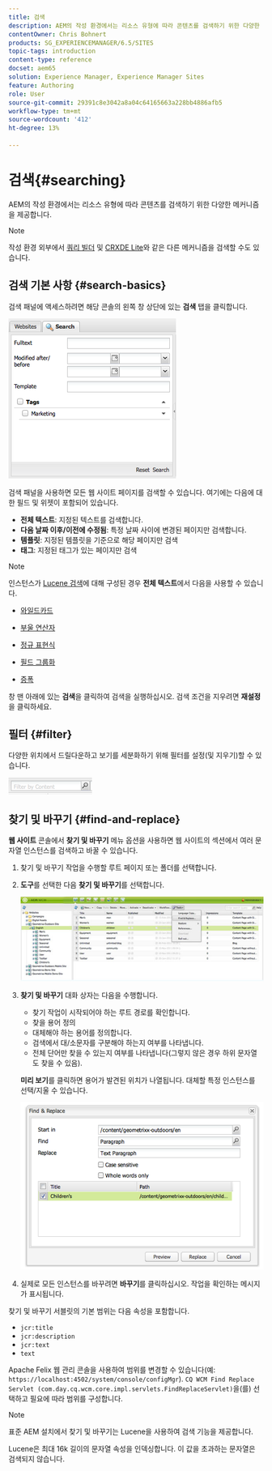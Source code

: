 ```yaml
---
title: 검색
description: AEM의 작성 환경에서는 리소스 유형에 따라 콘텐츠를 검색하기 위한 다양한 메커니즘을 제공합니다.
contentOwner: Chris Bohnert
products: SG_EXPERIENCEMANAGER/6.5/SITES
topic-tags: introduction
content-type: reference
docset: aem65
solution: Experience Manager, Experience Manager Sites
feature: Authoring
role: User
source-git-commit: 29391c8e3042a8a04c64165663a228bb4886afb5
workflow-type: tm+mt
source-wordcount: '412'
ht-degree: 13%

---
```


# 검색{#searching}

AEM의 작성 환경에서는 리소스 유형에 따라 콘텐츠를 검색하기 위한 다양한 메커니즘을 제공합니다.

>[!NOTE]
>
>작성 환경 외부에서 [쿼리 빌더](/help/sites-developing/querybuilder-api.md) 및 [CRXDE Lite](/help/sites-developing/developing-with-crxde-lite.md)와 같은 다른 메커니즘을 검색할 수도 있습니다.

## 검색 기본 사항 {#search-basics}

검색 패널에 액세스하려면 해당 콘솔의 왼쪽 창 상단에 있는 **검색** 탭을 클릭합니다.

![chlimage_1-101](assets/chlimage_1-101.png)

검색 패널을 사용하면 모든 웹 사이트 페이지를 검색할 수 있습니다. 여기에는 다음에 대한 필드 및 위젯이 포함되어 있습니다.

* **전체 텍스트**: 지정된 텍스트를 검색합니다.
* **다음 날짜 이후/이전에 수정됨**: 특정 날짜 사이에 변경된 페이지만 검색합니다.
* **템플릿**: 지정된 템플릿을 기준으로 해당 페이지만 검색
* **태그**: 지정된 태그가 있는 페이지만 검색

>[!NOTE]
>
>인스턴스가 [Lucene 검색](/help/sites-deploying/queries-and-indexing.md)에 대해 구성된 경우 **전체 텍스트**&#x200B;에서 다음을 사용할 수 있습니다.
>
>* [와일드카드](https://lucene.apache.org/core/5_3_1/queryparser/org/apache/lucene/queryparser/classic/package-summary.html#Wildcard_Searches)
>* [부울 연산자](https://lucene.apache.org/core/5_3_1/queryparser/org/apache/lucene/queryparser/classic/package-summary.html#Boolean_operators)
>
>* [정규 표현식](https://lucene.apache.org/core/5_3_1/queryparser/org/apache/lucene/queryparser/classic/package-summary.html#Regexp_Searches)
>* [필드 그룹화](https://lucene.apache.org/core/5_3_1/queryparser/org/apache/lucene/queryparser/classic/package-summary.html#Field_Grouping)
>* [증폭](https://lucene.apache.org/core/5_3_1/queryparser/org/apache/lucene/queryparser/classic/package-summary.html#Boosting_a_Term)
>

창 맨 아래에 있는 **검색**&#x200B;을 클릭하여 검색을 실행하십시오. 검색 조건을 지우려면 **재설정**&#x200B;을 클릭하세요.

## 필터 {#filter}

다양한 위치에서 드릴다운하고 보기를 세분화하기 위해 필터를 설정(및 지우기)할 수 있습니다.

![chlimage_1-102](assets/chlimage_1-102.png)

## 찾기 및 바꾸기 {#find-and-replace}

**웹 사이트** 콘솔에서 **찾기 및 바꾸기** 메뉴 옵션을 사용하면 웹 사이트의 섹션에서 여러 문자열 인스턴스를 검색하고 바꿀 수 있습니다.

1. 찾기 및 바꾸기 작업을 수행할 루트 페이지 또는 폴더를 선택합니다.
1. **도구**&#x200B;를 선택한 다음 **찾기 및 바꾸기**&#x200B;를 선택합니다.

   ![screen_shot_2012-02-15at120346pm](assets/screen_shot_2012-02-15at120346pm.png)

1. **찾기 및 바꾸기** 대화 상자는 다음을 수행합니다.

   * 찾기 작업이 시작되어야 하는 루트 경로를 확인합니다.
   * 찾을 용어 정의
   * 대체해야 하는 용어를 정의합니다.
   * 검색에서 대/소문자를 구분해야 하는지 여부를 나타냅니다.
   * 전체 단어만 찾을 수 있는지 여부를 나타냅니다(그렇지 않은 경우 하위 문자열도 찾을 수 있음).

   **미리 보기**&#x200B;를 클릭하면 용어가 발견된 위치가 나열됩니다. 대체할 특정 인스턴스를 선택/지울 수 있습니다.

   ![screen_shot_2012-02-15at120719pm](assets/screen_shot_2012-02-15at120719pm.png)

1. 실제로 모든 인스턴스를 바꾸려면 **바꾸기**&#x200B;를 클릭하십시오. 작업을 확인하는 메시지가 표시됩니다.

찾기 및 바꾸기 서블릿의 기본 범위는 다음 속성을 포함합니다.

* `jcr:title`
* `jcr:description`
* `jcr:text`
* `text`

Apache Felix 웹 관리 콘솔을 사용하여 범위를 변경할 수 있습니다(예: `https://localhost:4502/system/console/configMgr`). `CQ WCM Find Replace Servlet (com.day.cq.wcm.core.impl.servlets.FindReplaceServlet)`을(를) 선택하고 필요에 따라 범위를 구성합니다.

>[!NOTE]
>
>표준 AEM 설치에서 찾기 및 바꾸기는 Lucene을 사용하여 검색 기능을 제공합니다.
>
>Lucene은 최대 16k 길이의 문자열 속성을 인덱싱합니다. 이 값을 초과하는 문자열은 검색되지 않습니다.
